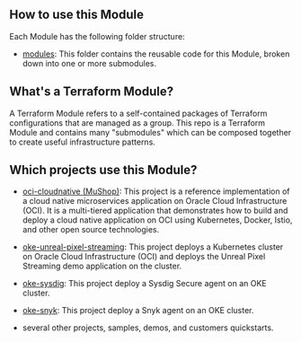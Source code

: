 

## How to use this Module

Each Module has the following folder structure:

- [modules](https://github.com/oracle-quickstart/oke-base/tree/master/modules): This folder contains the reusable
  code for this Module, broken down into one or more submodules.
<!-- - [examples](https://github.com/oracle-quickstart/oke-base/tree/master/examples): This folder contains examples
  of how to use the submodules.
- [test](https://github.com/oracle-quickstart/oke-base/tree/master/test): Automated tests for the submodules and
  examples. -->

## What's a Terraform Module?

A Terraform Module refers to a self-contained packages of Terraform configurations that are managed as a group. This repo
is a Terraform Module and contains many "submodules" which can be composed together to create useful infrastructure patterns.

## Which projects use this Module?

- [oci-cloudnative (MuShop)](https://github.com/oracle-quickstart/oci-cloudnative): This project is a reference
  implementation of a cloud native microservices application on Oracle Cloud Infrastructure (OCI). It is a
  multi-tiered application that demonstrates how to build and deploy a cloud native application on OCI using
  Kubernetes, Docker, Istio, and other open source technologies.

- [oke-unreal-pixel-streaming](https://github.com/oracle-quickstart/oke-unreal-pixel-streaming): This project deploys
  a Kubernetes cluster on Oracle Cloud Infrastructure (OCI) and deploys the Unreal Pixel Streaming demo application
  on the cluster.

- [oke-sysdig](https://github.com/oracle-quickstart/oke-sysdig): This project deploy a Sysdig Secure agent on an OKE cluster.

- [oke-snyk](https://github.com/oracle-quickstart/oke-snyk): This project deploy a Snyk agent on an OKE cluster.

- several other projects, samples, demos, and customers quickstarts.